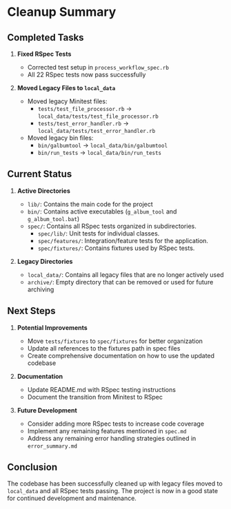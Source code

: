 # Cleanup Summary

## Completed Tasks

1. **Fixed RSpec Tests**
   - Corrected test setup in `process_workflow_spec.rb`
   - All 22 RSpec tests now pass successfully

2. **Moved Legacy Files to `local_data`**
   - Moved legacy Minitest files:
     - `tests/test_file_processor.rb` → `local_data/tests/test_file_processor.rb`
     - `tests/test_error_handler.rb` → `local_data/tests/test_error_handler.rb`
   - Moved legacy bin files:
     - `bin/galbumtool` → `local_data/bin/galbumtool`
     - `bin/run_tests` → `local_data/bin/run_tests`

## Current Status

1. **Active Directories**
   - `lib/`: Contains the main code for the project
   - `bin/`: Contains active executables (`g_album_tool` and `g_album_tool.bat`)
   - `spec/`: Contains all RSpec tests organized in subdirectories.
     - `spec/lib/`: Unit tests for individual classes.
     - `spec/features/`: Integration/feature tests for the application.
     - `spec/fixtures/`: Contains fixtures used by RSpec tests.

2. **Legacy Directories**
   - `local_data/`: Contains all legacy files that are no longer actively used
   - `archive/`: Empty directory that can be removed or used for future archiving

## Next Steps

1. **Potential Improvements**
   - Move `tests/fixtures` to `spec/fixtures` for better organization
   - Update all references to the fixtures path in spec files
   - Create comprehensive documentation on how to use the updated codebase

2. **Documentation**
   - Update README.md with RSpec testing instructions
   - Document the transition from Minitest to RSpec

3. **Future Development**
   - Consider adding more RSpec tests to increase code coverage
   - Implement any remaining features mentioned in `spec.md`
   - Address any remaining error handling strategies outlined in `error_summary.md`

## Conclusion

The codebase has been successfully cleaned up with legacy files moved to `local_data` and all RSpec tests passing. The project is now in a good state for continued development and maintenance. 

